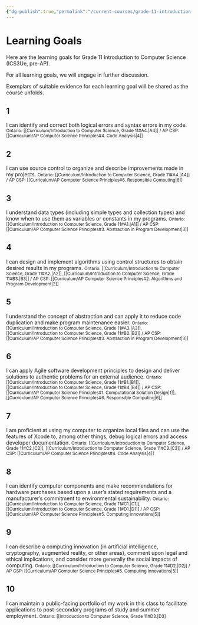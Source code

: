 ```yaml
---
{"dg-publish":true,"permalink":"/current-courses/grade-11-introduction-to-computer-science/learning-goals/","dgHomeLink":false}
---
```


# Learning Goals
Here are the learning goals for Grade 11 Introduction to Computer Science (ICS3Ue, pre-AP).

For all learning goals, we will engage in further discussion.

Exemplars of suitable evidence for each learning goal will be shared as the course unfolds.

## 1

I can identify and correct both logical errors and syntax errors in my code.
<small>Ontario: [[Curriculum/Introduction to Computer Science, Grade 11#A4.\|A4]] / AP CSP: [[Curriculum/AP Computer Science Principles#4. Code Analysis\|4]]</small>

## 2

I can use source control to organize and describe improvements made in my projects.
<small>Ontario: [[Curriculum/Introduction to Computer Science, Grade 11#A4.\|A4]] / AP CSP: [[Curriculum/AP Computer Science Principles#6. Responsible Computing\|6]]</small>

## 3

I understand data types (including simple types and collection types) and know when to use them as variables or constants in my programs.
<small>Ontario: [[Curriculum/Introduction to Computer Science, Grade 11#A1.\|A1]] / AP CSP: [[Curriculum/AP Computer Science Principles#3. Abstraction in Program Development\|3]]</small>

## 4

I can design and implement algorithms using control structures to obtain desired results in my programs.
<small>Ontario: [[Curriculum/Introduction to Computer Science, Grade 11#A2.\|A2]], [[Curriculum/Introduction to Computer Science, Grade 11#B3.\|B3]] / AP CSP: [[Curriculum/AP Computer Science Principles#2. Algorithms and Program Development\|2]]</small>

## 5

I understand the concept of abstraction and can apply it to reduce code duplication and make program maintenance easier.
<small>Ontario: [[Curriculum/Introduction to Computer Science, Grade 11#A3.\|A3]], [[Curriculum/Introduction to Computer Science, Grade 11#B2.\|B2]] / AP CSP: [[Curriculum/AP Computer Science Principles#3. Abstraction in Program Development\|3]]</small>

## 6

I can apply Agile software development principles to design and deliver solutions to authentic problems for an external audience.
<small>Ontario: [[Curriculum/Introduction to Computer Science, Grade 11#B1.\|B1]], [[Curriculum/Introduction to Computer Science, Grade 11#B4.\|B4]] / AP CSP: [[Curriculum/AP Computer Science Principles#1. Computational Solution Design\|1]], [[Curriculum/AP Computer Science Principles#6. Responsible Computing\|6]]</small>

## 7

I am proficient at using my computer to organize local files and can use the features of Xcode to, among other things, debug logical errors and access developer documentation.
<small>Ontario: [[Curriculum/Introduction to Computer Science, Grade 11#C2.\|C2]],  [[Curriculum/Introduction to Computer Science, Grade 11#C3.\|C3]] / AP CSP: [[Curriculum/AP Computer Science Principles#4. Code Analysis\|4]]</small>

## 8

I can identify computer components and make recommendations for hardware purchases based upon a user’s stated requirements and a manufacturer’s commitment to environmental sustainability.
<small>Ontario: [[Curriculum/Introduction to Computer Science, Grade 11#C1.\|C1]], [[Curriculum/Introduction to Computer Science, Grade 11#D1.\|D1]] / AP CSP: [[Curriculum/AP Computer Science Principles#5. Computing Innovations\|5]]</small>

## 9

I can describe a computing innovation (in artificial intelligence, cryptography, augmented reality, or other areas), comment upon legal and ethical implications, and consider more generally the social impacts of computing.
<small>Ontario: [[Curriculum/Introduction to Computer Science, Grade 11#D2.\|D2]] / AP CSP: [[Curriculum/AP Computer Science Principles#5. Computing Innovations\|5]]</small>

## 10

I can maintain a public-facing portfolio of my work in this class to facilitate applications to post-secondary programs of study and summer employment.
<small>Ontario: [[Introduction to Computer Science, Grade 11#D3.|D3]</small>

